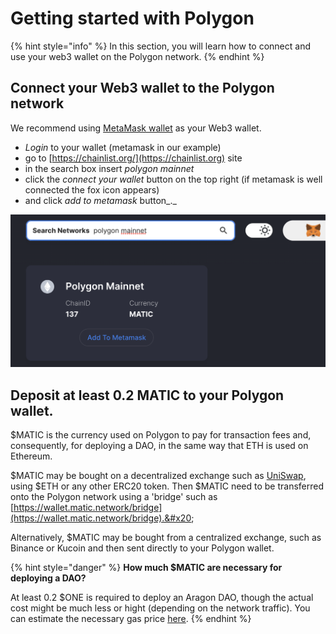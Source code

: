# Getting started with Polygon

{% hint style="info" %}
In this section, you will learn how to connect and use your web3 wallet on the Polygon network.
{% endhint %}

## **Connect your Web3 wallet to the Polygon network**

We recommend using [MetaMask wallet](./) as your Web3 wallet.&#x20;

* _Login_ to your wallet (metamask in our example)&#x20;
* go to [https://chainlist.org/](https://chainlist.org) site
* in the search box insert _polygon mainnet_
* click the _connect your wallet_ button on the top right (if metamask is well connected the fox icon appears)
* and click _add to metamask_ button_._ &#x20;

![Add the Polygon network to metamask using chainlist.org](<../../../.gitbook/assets/Schermata 2022-01-26 alle 23.22.13.png>)

## **Deposit at least 0.2 MATIC to your Polygon wallet.**

$MATIC is the currency used on Polygon to pay for transaction fees and, consequently, for deploying a DAO, in the same way that ETH is used on Ethereum.

$MATIC may be bought on a decentralized exchange such as [UniSwap](https://app.uniswap.org/#/swap), using $ETH or any other ERC20 token. Then $MATIC need to be transferred onto the Polygon network using a 'bridge' such as [https://wallet.matic.network/bridge](https://wallet.matic.network/bridge).&#x20;

Alternatively, $MATIC may be bought from a centralized exchange, such as Binance or Kucoin and then sent directly to your Polygon wallet.

{% hint style="danger" %}
**How much $MATIC are necessary for deploying a DAO?**&#x20;

At least 0.2 $ONE is required to deploy an Aragon DAO, though the actual cost might be much less or hight (depending on the network traffic). You can estimate the necessary gas price [here](gas-tracker.md).
{% endhint %}
